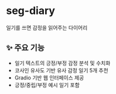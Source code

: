 # seg-diary
일기를 쓰면 감정을 읽어주는 다이어리

## ✨ 주요 기능

- 일기 텍스트의 긍정/부정 감정 분석 및 수치화
- 코사인 유사도 기반 유사 감정 일기 5개 추천
- Gradio 기반 웹 인터페이스 제공
- 긍정/중립/부정 예시 일기 포함
